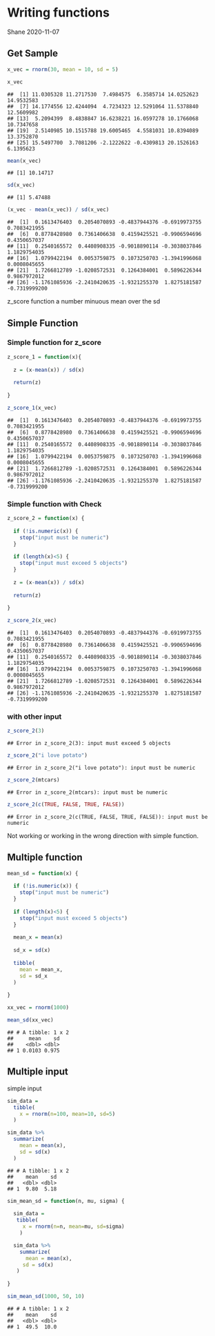 Writing functions
================
Shane
2020-11-07

## Get Sample

``` r
x_vec = rnorm(30, mean = 10, sd = 5)

x_vec
```

    ##  [1] 11.0305328 11.2717530  7.4984575  6.3585714 14.0252623 14.9532583
    ##  [7] 14.1774556 12.4244094  4.7234323 12.5291064 11.5378840 12.5609982
    ## [13]  5.2094399  8.4838847 16.6238221 16.0597278 10.1766068 10.7347658
    ## [19]  2.5140985 10.1515788 19.6005465  4.5581031 10.8394089 13.3752870
    ## [25] 15.5497700  3.7081206 -2.1222622 -0.4309813 20.1526163  6.1395623

``` r
mean(x_vec)
```

    ## [1] 10.14717

``` r
sd(x_vec)
```

    ## [1] 5.47488

``` r
(x_vec - mean(x_vec)) / sd(x_vec)
```

    ##  [1]  0.1613476403  0.2054070893 -0.4837944376 -0.6919973755  0.7083421955
    ##  [6]  0.8778428980  0.7361406638  0.4159425521 -0.9906594696  0.4350657037
    ## [11]  0.2540165572  0.4408908335 -0.9018890114 -0.3038037846  1.1829754035
    ## [16]  1.0799422194  0.0053759875  0.1073250703 -1.3941996068  0.0008045655
    ## [21]  1.7266812789 -1.0208572531  0.1264384001  0.5896226344  0.9867972012
    ## [26] -1.1761085936 -2.2410420635 -1.9321255370  1.8275181587 -0.7319999200

z\_score function a number minuous mean over the sd

## Simple Function

### Simple function for z\_score

``` r
z_score_1 = function(x){
  
  z = (x-mean(x)) / sd(x)
  
  return(z)
  
}

z_score_1(x_vec)
```

    ##  [1]  0.1613476403  0.2054070893 -0.4837944376 -0.6919973755  0.7083421955
    ##  [6]  0.8778428980  0.7361406638  0.4159425521 -0.9906594696  0.4350657037
    ## [11]  0.2540165572  0.4408908335 -0.9018890114 -0.3038037846  1.1829754035
    ## [16]  1.0799422194  0.0053759875  0.1073250703 -1.3941996068  0.0008045655
    ## [21]  1.7266812789 -1.0208572531  0.1264384001  0.5896226344  0.9867972012
    ## [26] -1.1761085936 -2.2410420635 -1.9321255370  1.8275181587 -0.7319999200

### Simple function with Check

``` r
z_score_2 = function(x) {
  
  if (!is.numeric(x)) {
    stop("input must be numeric")
  }
  
  if (length(x)<5) {
    stop("input must exceed 5 objects")
  }
  
  z = (x-mean(x)) / sd(x)
  
  return(z)
  
}

z_score_2(x_vec)
```

    ##  [1]  0.1613476403  0.2054070893 -0.4837944376 -0.6919973755  0.7083421955
    ##  [6]  0.8778428980  0.7361406638  0.4159425521 -0.9906594696  0.4350657037
    ## [11]  0.2540165572  0.4408908335 -0.9018890114 -0.3038037846  1.1829754035
    ## [16]  1.0799422194  0.0053759875  0.1073250703 -1.3941996068  0.0008045655
    ## [21]  1.7266812789 -1.0208572531  0.1264384001  0.5896226344  0.9867972012
    ## [26] -1.1761085936 -2.2410420635 -1.9321255370  1.8275181587 -0.7319999200

### with other input

``` r
z_score_2(3)
```

    ## Error in z_score_2(3): input must exceed 5 objects

``` r
z_score_2("i love potato")
```

    ## Error in z_score_2("i love potato"): input must be numeric

``` r
z_score_2(mtcars)
```

    ## Error in z_score_2(mtcars): input must be numeric

``` r
z_score_2(c(TRUE, FALSE, TRUE, FALSE))
```

    ## Error in z_score_2(c(TRUE, FALSE, TRUE, FALSE)): input must be numeric

Not working or working in the wrong direction with simple function.

## Multiple function

``` r
mean_sd = function(x) {
  
  if (!is.numeric(x)) {
    stop("input must be numeric")
  }
  
  if (length(x)<5) {
    stop("input must exceed 5 objects")
  }
  
  mean_x = mean(x)
  
  sd_x = sd(x)
  
  tibble(
    mean = mean_x,
    sd = sd_x
  )
  
}

xx_vec = rnorm(1000)

mean_sd(xx_vec)
```

    ## # A tibble: 1 x 2
    ##     mean    sd
    ##    <dbl> <dbl>
    ## 1 0.0103 0.975

## Multiple input

simple input

``` r
sim_data = 
  tibble(
    x = rnorm(n=100, mean=10, sd=5)
  )

sim_data %>% 
  summarize(
    mean = mean(x),
    sd = sd(x)
  )
```

    ## # A tibble: 1 x 2
    ##    mean    sd
    ##   <dbl> <dbl>
    ## 1  9.80  5.18

``` r
sim_mean_sd = function(n, mu, sigma) {
  
  sim_data = 
   tibble(
     x = rnorm(n=n, mean=mu, sd=sigma)
    )

  sim_data %>% 
    summarize(
      mean = mean(x),
     sd = sd(x)
   )
  
}

sim_mean_sd(1000, 50, 10)
```

    ## # A tibble: 1 x 2
    ##    mean    sd
    ##   <dbl> <dbl>
    ## 1  49.5  10.0
